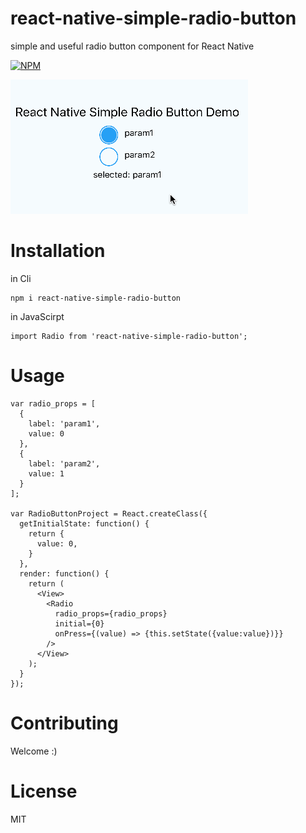 # react-native-simple-radio-button
simple and useful radio button component for React Native

[![NPM](https://nodei.co/npm/react-native-simple-radio-button.png?downloads=true&downloadRank=true&stars=true)](https://nodei.co/npm/react-native-simple-radio-button/)

![Demo](./images/demo.gif)

# Installation

in Cli

```
npm i react-native-simple-radio-button
```

in JavaScirpt

```
import Radio from 'react-native-simple-radio-button';
```


# Usage

```
var radio_props = [
  {
    label: 'param1',
    value: 0
  },
  {
    label: 'param2',
    value: 1
  }
];

var RadioButtonProject = React.createClass({
  getInitialState: function() {
    return {
      value: 0,
    }
  },
  render: function() {
    return (
      <View>
        <Radio
          radio_props={radio_props}
          initial={0}
          onPress={(value) => {this.setState({value:value})}}
        />
      </View>
    );
  }
});
```


# Contributing
Welcome :)


# License
MIT





